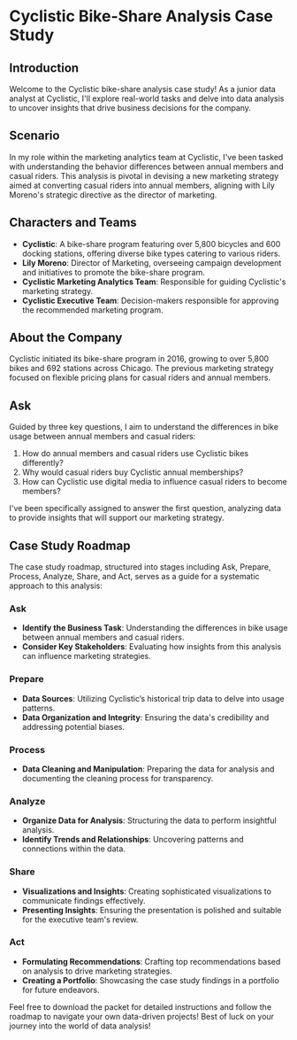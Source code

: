 # Cyclistic Bike-Share Analysis Case Study

## Introduction
Welcome to the Cyclistic bike-share analysis case study! As a junior data analyst at Cyclistic, I'll explore real-world tasks and delve into data analysis to uncover insights that drive business decisions for the company.

## Scenario
In my role within the marketing analytics team at Cyclistic, I've been tasked with understanding the behavior differences between annual members and casual riders. This analysis is pivotal in devising a new marketing strategy aimed at converting casual riders into annual members, aligning with Lily Moreno's strategic directive as the director of marketing.

## Characters and Teams
- **Cyclistic**: A bike-share program featuring over 5,800 bicycles and 600 docking stations, offering diverse bike types catering to various riders.
- **Lily Moreno**: Director of Marketing, overseeing campaign development and initiatives to promote the bike-share program.
- **Cyclistic Marketing Analytics Team**: Responsible for guiding Cyclistic's marketing strategy.
- **Cyclistic Executive Team**: Decision-makers responsible for approving the recommended marketing program.

## About the Company
Cyclistic initiated its bike-share program in 2016, growing to over 5,800 bikes and 692 stations across Chicago. The previous marketing strategy focused on flexible pricing plans for casual riders and annual members.

## Ask
Guided by three key questions, I aim to understand the differences in bike usage between annual members and casual riders:
1. How do annual members and casual riders use Cyclistic bikes differently?
2. Why would casual riders buy Cyclistic annual memberships?
3. How can Cyclistic use digital media to influence casual riders to become members?

I've been specifically assigned to answer the first question, analyzing data to provide insights that will support our marketing strategy.

## Case Study Roadmap
The case study roadmap, structured into stages including Ask, Prepare, Process, Analyze, Share, and Act, serves as a guide for a systematic approach to this analysis:

### Ask
- **Identify the Business Task**: Understanding the differences in bike usage between annual members and casual riders.
- **Consider Key Stakeholders**: Evaluating how insights from this analysis can influence marketing strategies.

### Prepare
- **Data Sources**: Utilizing Cyclistic’s historical trip data to delve into usage patterns.
- **Data Organization and Integrity**: Ensuring the data's credibility and addressing potential biases.

### Process
- **Data Cleaning and Manipulation**: Preparing the data for analysis and documenting the cleaning process for transparency.

### Analyze
- **Organize Data for Analysis**: Structuring the data to perform insightful analysis.
- **Identify Trends and Relationships**: Uncovering patterns and connections within the data.

### Share
- **Visualizations and Insights**: Creating sophisticated visualizations to communicate findings effectively.
- **Presenting Insights**: Ensuring the presentation is polished and suitable for the executive team's review.

### Act
- **Formulating Recommendations**: Crafting top recommendations based on analysis to drive marketing strategies.
- **Creating a Portfolio**: Showcasing the case study findings in a portfolio for future endeavors.


Feel free to download the packet for detailed instructions and follow the roadmap to navigate your own data-driven projects! Best of luck on your journey into the world of data analysis!
